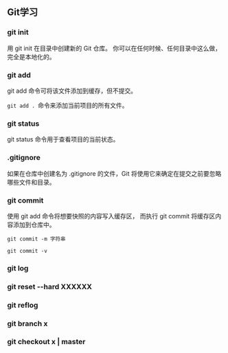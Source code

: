 ## Git学习

### git init

用 git init 在目录中创建新的 Git 仓库。 你可以在任何时候、任何目录中这么做，完全是本地化的。

### git add

git add 命令可将该文件添加到缓存，但不提交。

`git add . `命令来添加当前项目的所有文件。

### git status

git status 命令用于查看项目的当前状态。

### .gitignore

如果在仓库中创建名为 .gitignore 的文件，Git 将使用它来确定在提交之前要忽略哪些文件和目录。


### git commit

使用 git add 命令将想要快照的内容写入缓存区， 而执行 git commit 将缓存区内容添加到仓库中。

`git commit -m 字符串`

`git commit -v`

### git log

### git reset --hard XXXXXX

### git reflog

### git branch x

### git checkout x | master


